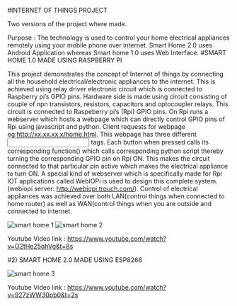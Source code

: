 #INTERNET OF THINGS PROJECT

Two versions of the project where made.


Purpose : The technology is used to control your home electrical appliances remotely using your mobile phone over internet. Smart Home 2.0 uses Android Application whereas Smart home 1.0 uses Web Interface.
#SMART HOME 1.0 MADE USING RASPBERRY PI


 This project demonstrates the concept of Internet of things by connecting  all the household electrical/electronic appliances to the internet. This is achieved using  relay driver electronic circuit which is connected to Raspberry pi’s GPIO pins. Hardware side is made using circuit consisting of couple of npn transistors, resistors, capacitors and optocoupler relays. This circuit is connected to Raspeberry pi’s (Rpi) GPIO pins. On Rpi runs a webserver which hosts a webpage which can directly control GPIO pins of Rpi using javascript and python. Client requests for webpage eg:http://xx.xx.xx.x/home.html. This webpage has three different <input onClick=”functionName()/> tags. Each button when pressed calls its corresponding function() which calls corresponding python script
 thereby turning the corresponding GPIO pin on Rpi ON. This makes the circuit connected to that particular pin active which makes the electrical appliance to turn ON. A special kind of webserver which is specifically made for Rpi IOT applications called WebIOPi is used
 to design this complete system. (webiopi server: http://webiopi.trouch.com/). Control of electrical appliances was achieved over both LAN(control things when connected to home router) as well as WAN(control things when you are outside and connected to internet. 





![smart home 1](https://cloud.githubusercontent.com/assets/14818804/21540494/6f1b86fe-cdd5-11e6-8522-c4b73c891bab.jpg)
![smart home 2](https://cloud.githubusercontent.com/assets/14818804/21540495/6f268a36-cdd5-11e6-83c8-fa2a0a24276d.jpg)


Youtube Video link : https://www.youtube.com/watch?v=O2tHe25qhVg&t=8s


#2) SMART HOME 2.0 MADE USING ESP8266


![smart home 3](https://cloud.githubusercontent.com/assets/14818804/21540496/6f2c0fec-cdd5-11e6-8f28-bbd73b624585.jpg)


Youtube Video link : https://www.youtube.com/watch?v=927zWW30pb0&t=2s
